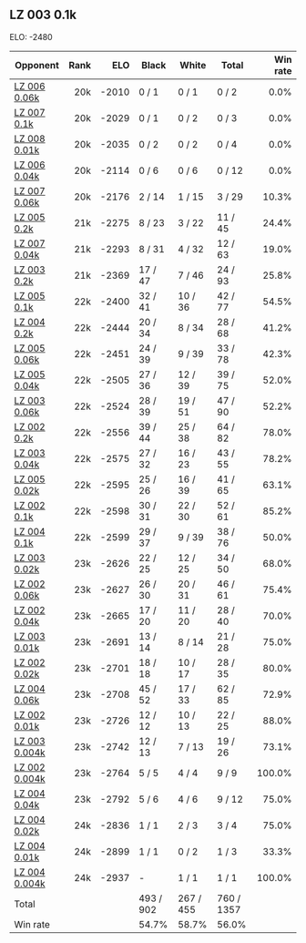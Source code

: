 ## LZ 003 0.1k ##

ELO: -2480

Opponent | Rank | ELO | Black | White | Total | Win rate
---------|-----:|----:|-------|-------|-------|-------:
[LZ 006 0.06k](LZ%20006%200.06k.md) | 20k | -2010 | 0 / 1 | 0 / 1 | 0 / 2 | 0.0%
[LZ 007 0.1k](LZ%20007%200.1k.md) | 20k | -2029 | 0 / 1 | 0 / 2 | 0 / 3 | 0.0%
[LZ 008 0.01k](LZ%20008%200.01k.md) | 20k | -2035 | 0 / 2 | 0 / 2 | 0 / 4 | 0.0%
[LZ 006 0.04k](LZ%20006%200.04k.md) | 20k | -2114 | 0 / 6 | 0 / 6 | 0 / 12 | 0.0%
[LZ 007 0.06k](LZ%20007%200.06k.md) | 20k | -2176 | 2 / 14 | 1 / 15 | 3 / 29 | 10.3%
[LZ 005 0.2k](LZ%20005%200.2k.md) | 21k | -2275 | 8 / 23 | 3 / 22 | 11 / 45 | 24.4%
[LZ 007 0.04k](LZ%20007%200.04k.md) | 21k | -2293 | 8 / 31 | 4 / 32 | 12 / 63 | 19.0%
[LZ 003 0.2k](LZ%20003%200.2k.md) | 21k | -2369 | 17 / 47 | 7 / 46 | 24 / 93 | 25.8%
[LZ 005 0.1k](LZ%20005%200.1k.md) | 22k | -2400 | 32 / 41 | 10 / 36 | 42 / 77 | 54.5%
[LZ 004 0.2k](LZ%20004%200.2k.md) | 22k | -2444 | 20 / 34 | 8 / 34 | 28 / 68 | 41.2%
[LZ 005 0.06k](LZ%20005%200.06k.md) | 22k | -2451 | 24 / 39 | 9 / 39 | 33 / 78 | 42.3%
[LZ 005 0.04k](LZ%20005%200.04k.md) | 22k | -2505 | 27 / 36 | 12 / 39 | 39 / 75 | 52.0%
[LZ 003 0.06k](LZ%20003%200.06k.md) | 22k | -2524 | 28 / 39 | 19 / 51 | 47 / 90 | 52.2%
[LZ 002 0.2k](LZ%20002%200.2k.md) | 22k | -2556 | 39 / 44 | 25 / 38 | 64 / 82 | 78.0%
[LZ 003 0.04k](LZ%20003%200.04k.md) | 22k | -2575 | 27 / 32 | 16 / 23 | 43 / 55 | 78.2%
[LZ 005 0.02k](LZ%20005%200.02k.md) | 22k | -2595 | 25 / 26 | 16 / 39 | 41 / 65 | 63.1%
[LZ 002 0.1k](LZ%20002%200.1k.md) | 22k | -2598 | 30 / 31 | 22 / 30 | 52 / 61 | 85.2%
[LZ 004 0.1k](LZ%20004%200.1k.md) | 22k | -2599 | 29 / 37 | 9 / 39 | 38 / 76 | 50.0%
[LZ 003 0.02k](LZ%20003%200.02k.md) | 23k | -2626 | 22 / 25 | 12 / 25 | 34 / 50 | 68.0%
[LZ 002 0.06k](LZ%20002%200.06k.md) | 23k | -2627 | 26 / 30 | 20 / 31 | 46 / 61 | 75.4%
[LZ 002 0.04k](LZ%20002%200.04k.md) | 23k | -2665 | 17 / 20 | 11 / 20 | 28 / 40 | 70.0%
[LZ 003 0.01k](LZ%20003%200.01k.md) | 23k | -2691 | 13 / 14 | 8 / 14 | 21 / 28 | 75.0%
[LZ 002 0.02k](LZ%20002%200.02k.md) | 23k | -2701 | 18 / 18 | 10 / 17 | 28 / 35 | 80.0%
[LZ 004 0.06k](LZ%20004%200.06k.md) | 23k | -2708 | 45 / 52 | 17 / 33 | 62 / 85 | 72.9%
[LZ 002 0.01k](LZ%20002%200.01k.md) | 23k | -2726 | 12 / 12 | 10 / 13 | 22 / 25 | 88.0%
[LZ 003 0.004k](LZ%20003%200.004k.md) | 23k | -2742 | 12 / 13 | 7 / 13 | 19 / 26 | 73.1%
[LZ 002 0.004k](LZ%20002%200.004k.md) | 23k | -2764 | 5 / 5 | 4 / 4 | 9 / 9 | 100.0%
[LZ 004 0.04k](LZ%20004%200.04k.md) | 23k | -2792 | 5 / 6 | 4 / 6 | 9 / 12 | 75.0%
[LZ 004 0.02k](LZ%20004%200.02k.md) | 24k | -2836 | 1 / 1 | 2 / 3 | 3 / 4 | 75.0%
[LZ 004 0.01k](LZ%20004%200.01k.md) | 24k | -2899 | 1 / 1 | 0 / 2 | 1 / 3 | 33.3%
[LZ 004 0.004k](LZ%20004%200.004k.md) | 24k | -2937 | - | 1 / 1 | 1 / 1 | 100.0%
Total | | | 493 / 902 | 267 / 455 | 760 / 1357 | 
Win rate| | | 54.7% | 58.7% | 56.0% | 
